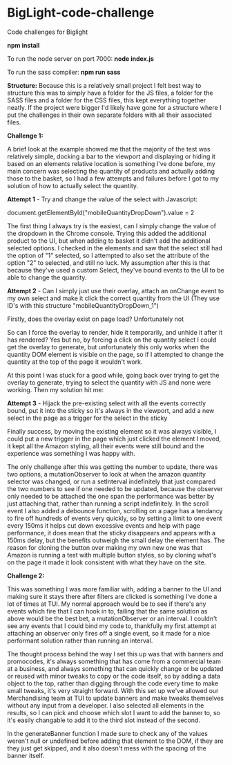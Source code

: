 # BigLight-code-challenge
Code challenges for Biglight

**npm install**

To run the node server on port 7000: **node index.js**

To run the sass compiler: **npm run sass**


**Structure:**
Because this is a relatively small project I felt best way to structure this was to simply have a folder for the JS files, a folder for the SASS files and a folder for the CSS files, this kept everything together neatly. If the project were bigger I'd likely have gone for a structure where I put the challenges in their own separate folders with all their associated files.


**Challenge 1:**

A brief look at the example showed me that the majority of the test was relatively simple, docking a bar to the viewport and displaying or hiding it based on an elements relative location is something I've done before, my main concern was selecting the quantity of products and actually adding those to the basket, so I had a few attempts and failures before I got to my solution of how to actually select the quantity.


**Attempt 1** - Try and change the value of the select with Javascript:

document.getElementById("mobileQuantityDropDown").value = 2

The first thing I always try is the easiest, can I simply change the value of the dropdown in the Chrome console. Trying this added the additional product to the UI, but when adding to basket it didn't add the additional selected options. I checked in the elements and saw that the select still had the option of "1" selected, so I attempted to also set the attribute of the option "2" to selected, and still no luck. My assumption after this is that because they've used a custom Select, they've bound events to the UI to be able to change the quantity.


**Attempt 2** - Can I simply just use their overlay, attach an onChange event to my own select and make it click the correct quantity from the UI (They use ID's with this structure "mobileQuantityDropDown_1")

Firstly, does the overlay exist on page load? Unfortunately not

So can I force the overlay to render, hide it temporarily, and unhide it after it has rendered? Yes but no, by forcing a click on the quantity select I could get the overlay to generate, but unfortunately this only works when the quantity DOM element is visible on the page, so if I attempted to change the quantity at the top of the page it wouldn't work. 

At this point I was stuck for a good while, going back over trying to get the overlay to generate, trying to select the quantity with JS and none were working. Then my solution hit me:


**Attempt 3** - Hijack the pre-existing select with all the events correctly bound, put it into the sticky so it's always in the viewport, and add a new select in the page as a trigger for the select in the sticky

Finally success, by moving the existing element so it was always visible, I could put a new trigger in the page which just clicked the element I moved, it kept all the Amazon styling, all their events were still bound and the experience was something I was happy with. 

The only challenge after this was getting the number to update, there was two options, a mutationObserver to look at when the amazon quantity selector was changed, or run a setInterval indefinitely that just compared the two numbers to see if one needed to be updated, because the observer only needed to be attached the one span the performance was better by just attaching that, rather than running a script indefinitely. 
In the scroll event I also added a debounce function, scrolling on a page has a tendancy to fire off hundreds of events very quickly, so by setting a limit to one event every 150ms it helps cut down excessive events and help with page performance, it does mean that the sticky disappears and appears with a 150ms delay, but the benefits outweigh the small delay the element has.
The reason for cloning the button over making my own new one was that Amazon is running a test with multiple button styles, so by cloning what's on the page it made it look consistent with what they have on the site.



**Challenge 2:**

This was something I was more familiar with, adding a banner to the UI and making sure it stays there after filters are clicked is something I've done a lot of times at TUI. My normal approach would be to see if there's any events which fire that I can hook in to, failing that the same solution as above would be the best bet, a mutationObserver or an interval. I couldn't see any events that I could bind my code to, thankfully my first attempt at attaching an observer only fires off a single event, so it made for a nice performant solution rather than running an interval.

The thought process behind the way I set this up was that with banners and promocodes, it's always something that has come from a commercial team at a business, and always something that can quickly change or be updated or reused with minor tweaks to copy or the code itself, so by adding a data object to the top, rather than digging through the code every time to make small tweaks, it's very straight forward. With this set up we've allowed our Merchandising team at TUI to update banners and make tweaks themselves without any input from a developer. I also selected all elements in the results, so I can pick and choose which slot I want to add the banner to, so it's easily changable to add it to the third slot instead of the second.

In the generateBanner function I made sure to check any of the values weren't null or undefined before adding that element to the DOM, if they are they just get skipped, and it also doesn't mess with the spacing of the banner itself.
